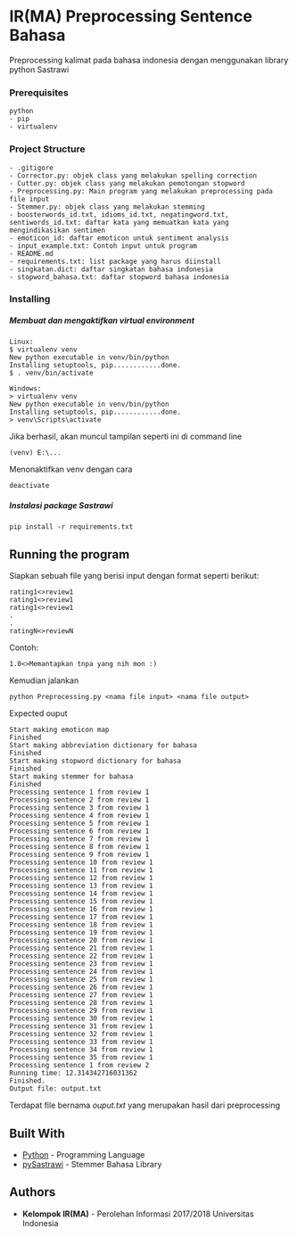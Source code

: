 # IR(MA) Preprocessing Sentence Bahasa

Preprocessing kalimat pada bahasa indonesia dengan menggunakan library python Sastrawi

### Prerequisites
```
python
- pip
- virtualenv
```
### Project Structure
```
- .gitigore
- Corrector.py: objek class yang melakukan spelling correction
- Cutter.py: objek class yang melakukan pemotongan stopword
- Preprocessing.py: Main program yang melakukan preprocessing pada file input
- Stemmer.py: objek class yang melakukan stemming
- boosterwords_id.txt, idioms_id.txt, negatingword.txt, sentiwords_id.txt: daftar kata yang memuatkan kata yang mengindikasikan sentimen
- emoticon_id: daftar emoticon untuk sentiment analysis
- input_example.txt: Contoh input untuk program
- README.md
- requirements.txt: list package yang harus diinstall
- singkatan.dict: daftar singkatan bahasa indonesia
- stopword_bahasa.txt: daftar stopword bahasa indonesia

```

### Installing
##### Membuat dan mengaktifkan virtual environment
```
Linux:
$ virtualenv venv
New python executable in venv/bin/python
Installing setuptools, pip............done.
$ . venv/bin/activate

Windows:
> virtualenv venv
New python executable in venv/bin/python
Installing setuptools, pip............done.
> venv\Scripts\activate
```

Jika berhasil, akan muncul tampilan seperti ini di command line

```
(venv) E:\...
```

Menonaktifkan venv dengan cara
```
deactivate
```
####
##### Instalasi package Sastrawi 
```
pip install -r requirements.txt
```

## Running the program
Siapkan sebuah file yang berisi input dengan format seperti berikut:
```
rating1<>review1
rating1<>review1
rating1<>review1
.
.
ratingN<>reviewN
```
Contoh:
```
1.0<>Memantapkan tnpa yang nih mon :)
```
Kemudian jalankan
```
python Preprocessing.py <nama file input> <nama file output>
```
Expected ouput
```
Start making emoticon map
Finished
Start making abbreviation dictionary for bahasa
Finished
Start making stopword dictionary for bahasa
Finished
Start making stemmer for bahasa
Finished
Processing sentence 1 from review 1
Processing sentence 2 from review 1
Processing sentence 3 from review 1
Processing sentence 4 from review 1
Processing sentence 5 from review 1
Processing sentence 6 from review 1
Processing sentence 7 from review 1
Processing sentence 8 from review 1
Processing sentence 9 from review 1
Processing sentence 10 from review 1
Processing sentence 11 from review 1
Processing sentence 12 from review 1
Processing sentence 13 from review 1
Processing sentence 14 from review 1
Processing sentence 15 from review 1
Processing sentence 16 from review 1
Processing sentence 17 from review 1
Processing sentence 18 from review 1
Processing sentence 19 from review 1
Processing sentence 20 from review 1
Processing sentence 21 from review 1
Processing sentence 22 from review 1
Processing sentence 23 from review 1
Processing sentence 24 from review 1
Processing sentence 25 from review 1
Processing sentence 26 from review 1
Processing sentence 27 from review 1
Processing sentence 28 from review 1
Processing sentence 29 from review 1
Processing sentence 30 from review 1
Processing sentence 31 from review 1
Processing sentence 32 from review 1
Processing sentence 33 from review 1
Processing sentence 34 from review 1
Processing sentence 35 from review 1
Processing sentence 1 from review 2
Running time: 12.314342716031362
Finished.
Output file: output.txt
```
Terdapat file bernama *ouput.txt* yang merupakan hasil dari preprocessing
## Built With

* [Python](https://www.python.org/) - Programming Language
* [pySastrawi](https://github.com/har07/PySastrawi) - Stemmer Bahasa Library

## Authors

* **Kelompok IR(MA)** - Perolehan Informasi 2017/2018 Universitas Indonesia